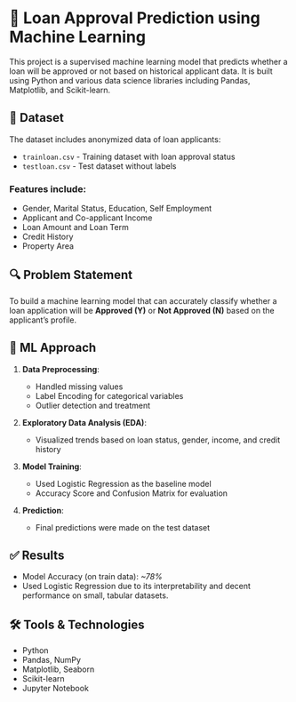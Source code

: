 # 🏦 Loan Approval Prediction using Machine Learning

This project is a supervised machine learning model that predicts whether a loan will be approved or not based on historical applicant data. It is built using Python and various data science libraries including Pandas, Matplotlib, and Scikit-learn.

## 📁 Dataset

The dataset includes anonymized data of loan applicants:
- `trainloan.csv` - Training dataset with loan approval status
- `testloan.csv` - Test dataset without labels

### Features include:
- Gender, Marital Status, Education, Self Employment
- Applicant and Co-applicant Income
- Loan Amount and Loan Term
- Credit History
- Property Area

## 🔍 Problem Statement

To build a machine learning model that can accurately classify whether a loan application will be **Approved (Y)** or **Not Approved (N)** based on the applicant’s profile.

## 🧠 ML Approach

1. **Data Preprocessing**:
   - Handled missing values
   - Label Encoding for categorical variables
   - Outlier detection and treatment

2. **Exploratory Data Analysis (EDA)**:
   - Visualized trends based on loan status, gender, income, and credit history

3. **Model Training**:
   - Used Logistic Regression as the baseline model
   - Accuracy Score and Confusion Matrix for evaluation

4. **Prediction**:
   - Final predictions were made on the test dataset

## ✅ Results

- Model Accuracy (on train data): *~78%*
- Used Logistic Regression due to its interpretability and decent performance on small, tabular datasets.

## 🛠 Tools & Technologies

- Python
- Pandas, NumPy
- Matplotlib, Seaborn
- Scikit-learn
- Jupyter Notebook


